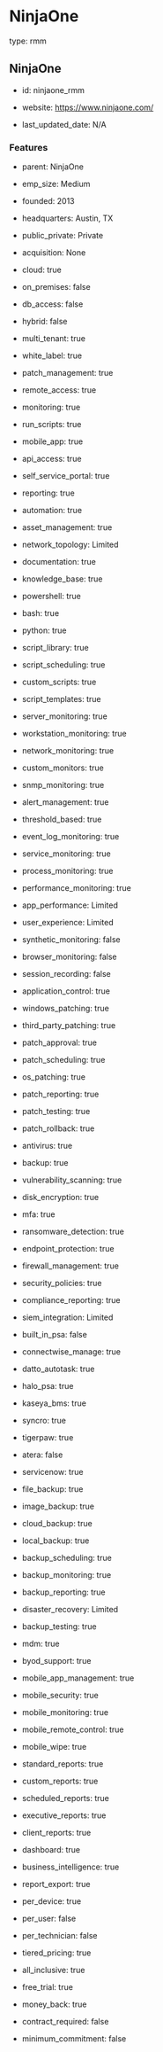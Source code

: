 # NinjaOne
type: rmm

## NinjaOne
- id: ninjaone_rmm
- website: https://www.ninjaone.com/

- last_updated_date: N/A

### Features
- parent: NinjaOne
- emp_size: Medium
- founded: 2013
- headquarters: Austin, TX
- public_private: Private
- acquisition: None

- cloud: true
- on_premises: false
- db_access: false
- hybrid: false
- multi_tenant: true
- white_label: true

- patch_management: true
- remote_access: true
- monitoring: true
- run_scripts: true
- mobile_app: true
- api_access: true
- self_service_portal: true
- reporting: true
- automation: true
- asset_management: true
- network_topology: Limited
- documentation: true
- knowledge_base: true

- powershell: true
- bash: true
- python: true
- script_library: true
- script_scheduling: true
- custom_scripts: true
- script_templates: true

- server_monitoring: true
- workstation_monitoring: true
- network_monitoring: true
- custom_monitors: true
- snmp_monitoring: true
- alert_management: true
- threshold_based: true
- event_log_monitoring: true
- service_monitoring: true
- process_monitoring: true
- performance_monitoring: true

- app_performance: Limited
- user_experience: Limited
- synthetic_monitoring: false
- browser_monitoring: false
- session_recording: false
- application_control: true

- windows_patching: true
- third_party_patching: true
- patch_approval: true
- patch_scheduling: true
- os_patching: true
- patch_reporting: true
- patch_testing: true
- patch_rollback: true

- antivirus: true
- backup: true
- vulnerability_scanning: true
- disk_encryption: true
- mfa: true
- ransomware_detection: true
- endpoint_protection: true
- firewall_management: true
- security_policies: true
- compliance_reporting: true
- siem_integration: Limited

- built_in_psa: false
- connectwise_manage: true
- datto_autotask: true
- halo_psa: true
- kaseya_bms: true
- syncro: true
- tigerpaw: true
- atera: false
- servicenow: true

- file_backup: true
- image_backup: true
- cloud_backup: true
- local_backup: true
- backup_scheduling: true
- backup_monitoring: true
- backup_reporting: true
- disaster_recovery: Limited
- backup_testing: true

- mdm: true
- byod_support: true
- mobile_app_management: true
- mobile_security: true
- mobile_monitoring: true
- mobile_remote_control: true
- mobile_wipe: true

- standard_reports: true
- custom_reports: true
- scheduled_reports: true
- executive_reports: true
- client_reports: true
- dashboard: true
- business_intelligence: true
- report_export: true

- per_device: true
- per_user: false
- per_technician: false
- tiered_pricing: true
- all_inclusive: true
- free_trial: true
- money_back: true
- contract_required: false
- minimum_commitment: false 